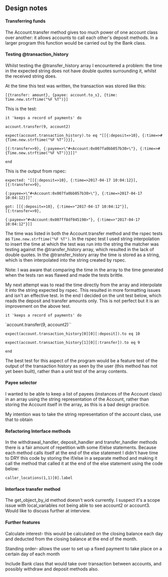 ## Design notes

#### Transferring funds

The Account.transfer method gives too much power of one account class over another: it allows accounts to call each other's deposit methods. In a larger program this function would be carried out by the Bank class.

#### Testing @transaction_history

Whilst testing the @transfer_history array I encountered a problem: the time in the expected string does not have double quotes surrounding it, whilst the received string does.

At the time this test was written, the transaction was stored like this:

`[{transfer: amount}, {payee: account.to_s}, {time: Time.new.strftime("%F %T")}]`

This is the test:

`it 'keeps a record of payments' do`

  `account.transfer(9, account2)`

  `expect(account.transaction_history).to eq "[[{:deposit=>10}, {:time=>#{Time.new.strftime("%F %T")}}],`

   `[{:transfer=>9}, {:payee=>\"#<Account:0x007fa0bb057b30>\"}, {:time=>#{Time.new.strftime("%F %T")}}]]"`

`end`

This is the output from rspec:

`expected: "[[{:deposit=>10}, {:time=>2017-04-17 10:04:12}], [{:transfer=>9},`

`{:payee=>\"#<Account:0x007fa0bb057b30>\"}, {:time=>2017-04-17 10:04:12}]]"`


`got: [[{:deposit=>10}, {:time=>"2017-04-17 10:04:12"}], [{:transfer=>9},`

`{:payee=>"#<Account:0x007ff8df045198>"}, {:time=>"2017-04-17 10:04:12"}]]`


The time was listed in both the Account.transfer method and the rspec tests as `Time.new.strftime("%F %T")`. In the rspec test I used string interpolation to insert the time at which the test was run into the string the matcher was testing against the @transfer_history array, which resulted in the lack of double quotes. In the @transfer_history array the time is stored as a string, which is then interpolated into the string created by rspec.

Note: I was aware that comparing the time in the array to the time generated when the tests ran was flawed and made the tests brittle.

My next attempt was to read the time directly from the array and interpolate it into the string expected by rspec. This resulted in more formatting issues and isn't an effective test. In the end I decided on the unit test below, which reads the deposit and transfer amounts only. This is not perfect but it is an improvement on the above test.

`it 'keeps a record of payments' do`

  `account.transfer(9, account2)``

  `expect(account.transaction_history[0][0][:deposit]).to eq 10`

  `expect(account.transaction_history[1][0][:transfer]).to eq 9`

`end`

The best test for this aspect of the program would be a feature test of the output of the transaction history as seen by the user (this method has not yet been built), rather than a unit test of the array contents.

#### Payee selector

I wanted to be able to keep a list of payees (instances of the Account class) in an array using the string representation of the Account, rather than storing the Account itself in the array, as this is a bad design practice.

My intention was to take the string representation of the account class, use that to obtain

#### Refactoring Interface methods

In the withdrawal_handler, deposit_handler and transfer_handler methods there is a fair amount of repetition with some if/else statements. Because each method calls itself at the end of the else statement I didn't have time to DRY this code by storing the if/else in a separate method and making it call the method that called it at the end of the else statement using the code below:

`caller_locations(1,1)[0].label`

#### Interface transfer method

The get_object_by_id method doesn't work currently. I suspect it's a scope issue with local_variables not being able to see account2 or account3. Would like to discuss further at interview.


#### Further features

Calculate interest- this would be calculated on the closing balance each day and deducted from the closing balance at the end of the month.

Standing order- allows the user to set up a fixed payment to take place on a certain day of each month

Include Bank class that would take over transaction between accounts, and possibly withdraw and deposit methods also.
